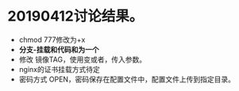 # 20190412讨论结果。

* chmod 777修改为+x
* **分支-挂载和代码和为一个**
* 修改 镜像TAG，使用变或者，传入参数。
* nginx的证书挂载方式待定
* 密码方式 OPEN，密码保存在配置文件中，配置文件上传到指定目录。



